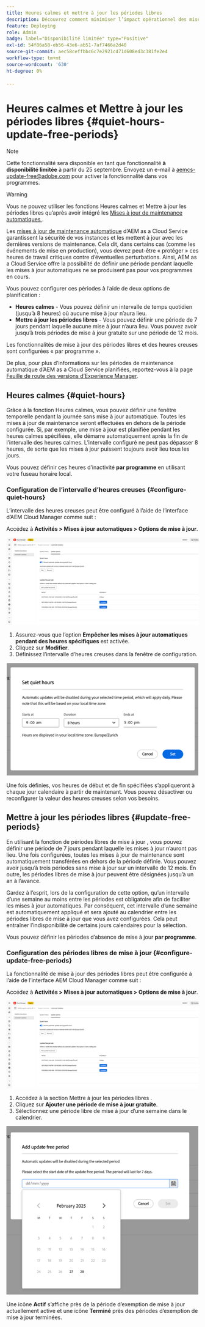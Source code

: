 ```yaml
---
title: Heures calmes et mettre à jour les périodes libres
description: Découvrez comment minimiser l’impact opérationnel des mises à jour automatiques d’AEM as a Cloud Service en utilisant les heures creuses et les périodes sans mise à jour.
feature: Deploying
role: Admin
badge: label="Disponibilité limitée" type="Positive"
exl-id: 54f86a58-eb56-43e6-ab51-7af7466a2d40
source-git-commit: aec58ceffbbc6c7e2921c471d608ed3c381fe2e4
workflow-type: tm+mt
source-wordcount: '630'
ht-degree: 0%

---
```


# Heures calmes et Mettre à jour les périodes libres {#quiet-hours-update-free-periods}

>[!NOTE]
>Cette fonctionnalité sera disponible en tant que fonctionnalité **à disponibilité limitée** à partir du 25 septembre. Envoyez un e-mail à [aemcs-update-free@adobe.com](mailto:aemcs-update-free@adobe.com) pour activer la fonctionnalité dans vos programmes.

>[!WARNING]
>Vous ne pouvez utiliser les fonctions Heures calmes et Mettre à jour les périodes libres qu’après avoir intégré les [ Mises à jour de maintenance automatiques ](/help/implementing/deploying/aem-version-updates.md).

Les [mises à jour de maintenance automatique](/help/implementing/deploying/aem-version-updates.md) d’AEM as a Cloud Service garantissent la sécurité de vos instances et les mettent à jour avec les dernières versions de maintenance. Cela dit, dans certains cas (comme les événements de mise en production), vous devrez peut-être « protéger » ces heures de travail critiques contre d’éventuelles perturbations. Ainsi, AEM as a Cloud Service offre la possibilité de définir une période pendant laquelle les mises à jour automatiques ne se produisent pas pour vos programmes en cours.

Vous pouvez configurer ces périodes à l’aide de deux options de planification :

* **Heures calmes** - Vous pouvez définir un intervalle de temps quotidien (jusqu’à 8 heures) où aucune mise à jour n’aura lieu.
* **Mettre à jour les périodes libres** - Vous pouvez définir une période de 7 jours pendant laquelle aucune mise à jour n’aura lieu. Vous pouvez avoir jusqu’à trois périodes de mise à jour gratuite sur une période de 12 mois.

Les fonctionnalités de mise à jour des périodes libres et des heures creuses sont configurées « par programme ».

De plus, pour plus d’informations sur les périodes de maintenance automatique d’AEM as a Cloud Service planifiées, reportez-vous à la page [Feuille de route des versions d’Experience Manager](https://experienceleague.adobe.com/fr/docs/experience-manager-release-information/aem-release-updates/update-releases-roadmap).

## Heures calmes {#quiet-hours}

Grâce à la fonction Heures calmes, vous pouvez définir une fenêtre temporelle pendant la journée sans mise à jour automatique. Toutes les mises à jour de maintenance seront effectuées en dehors de la période configurée. Si, par exemple, une mise à jour est planifiée pendant les heures calmes spécifiées, elle démarre automatiquement après la fin de l’intervalle des heures calmes. L’intervalle configuré ne peut pas dépasser 8 heures, de sorte que les mises à jour puissent toujours avoir lieu tous les jours.

Vous pouvez définir ces heures d’inactivité **par programme** en utilisant votre fuseau horaire local.

### Configuration de l’intervalle d’heures creuses {#configure-quiet-hours}

L’intervalle des heures creuses peut être configuré à l’aide de l’interface d’AEM Cloud Manager comme suit :

Accédez à **Activités > Mises à jour automatiques > Options de mise à jour**.

![Configuration](assets/main-config.png)

1. Assurez-vous que l’option **Empêcher les mises à jour automatiques pendant des heures spécifiques** est activée.
2. Cliquez sur **Modifier**.
3. Définissez l’intervalle d’heures creuses dans la fenêtre de configuration.

![Configuration des heures calmes](assets/quiet-hours.png)

Une fois définies, vos heures de début et de fin spécifiées s’appliqueront à chaque jour calendaire à partir de maintenant. Vous pouvez désactiver ou reconfigurer la valeur des heures creuses selon vos besoins.

## Mettre à jour les périodes libres {#update-free-periods}

En utilisant la fonction de périodes libres de mise à jour , vous pouvez définir une période de 7 jours pendant laquelle les mises à jour n’auront pas lieu. Une fois configurées, toutes les mises à jour de maintenance sont automatiquement transférées en dehors de la période définie. Vous pouvez avoir jusqu’à trois périodes sans mise à jour sur un intervalle de 12 mois. En outre, les périodes libres de mise à jour peuvent être désignées jusqu’à un an à l’avance.

Gardez à l’esprit, lors de la configuration de cette option, qu’un intervalle d’une semaine au moins entre les périodes est obligatoire afin de faciliter les mises à jour automatiques. Par conséquent, cet intervalle d’une semaine est automatiquement appliqué et sera ajouté au calendrier entre les périodes libres de mise à jour que vous avez configurées. Cela peut entraîner l’indisponibilité de certains jours calendaires pour la sélection.

Vous pouvez définir les périodes d’absence de mise à jour **par programme**.

### Configuration des périodes libres de mise à jour {#configure-update-free-periods}

La fonctionnalité de mise à jour des périodes libres peut être configurée à l’aide de l’interface AEM Cloud Manager comme suit :

Accédez à **Activités > Mises à jour automatiques > Options de mise à jour**.

![Configuration](assets/main-config.png)

1. Accédez à la section Mettre à jour les périodes libres .
2. Cliquez sur **Ajouter une période de mise à jour gratuite**.
3. Sélectionnez une période libre de mise à jour d’une semaine dans le calendrier.

![Mettre à jour la configuration des périodes libres](assets/update-free-periods.png)

Une icône **Actif** s’affiche près de la période d’exemption de mise à jour actuellement active et une icône **Terminé** près des périodes d’exemption de mise à jour terminées.
